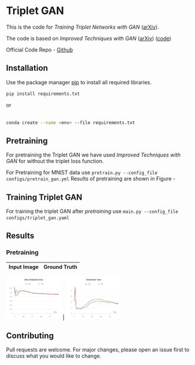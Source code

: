 
# Triplet GAN

This is the code  for *Training Triplet Networks with GAN* ([arXiv](https://arxiv.org/abs/1704.02227)).

The code is based on *Improved Techniques with GAN* ([arXiv](https://arxiv.org/abs/1606.03498)) ([code](https://github.com/Sleepychord/ImprovedGAN-pytorch))

Official Code Repo - [Github](https://github.com/maciejzieba/tripletGAN)



## Installation

Use the package manager [pip](https://pip.pypa.io/en/stable/) to install all required libraries.


```bash
pip install requirements.txt 
```

or

```bash

conda create --name <env> --file requirements.txt 
```



## Pretraining
For pretraining the Triplet GAN we have used *Improved Techniques with GAN* for without the triplet loss function.

For Pretraining for MNIST data use `pretrain.py --config_file configs/pretrain_gan.yml`
Results of pretraining are shown in Figure - 

## Training Triplet GAN

For training the triplet GAN after *pretraining* use `main.py --config_file configs/triplet_gan.yaml`


## Results

### Pretraining

Input Image             |  Ground Truth
:-------------------------:|:-------------------------:

<img src="images/pretrain_d.png" width="150" /> |  <img src="images/pretrain_g.png" width="150">


<!-- ![Drag Racing]() -->








<!-- ## Results



<table>
  <tr>
    <th></th>
    <th>Validation IOU</th>
    <th>Validation Loss</th>
  </tr>
  <tr>
    <td>Upsample</td>
    <td>0.752</td>
    <td>0.144</td>
  </tr>
  <tr>
    <td>Convtrans2d</td>
    <td>0.783</td>
    <td>0.134</td>
  </tr>
  <tr>
    <td>Skip Connections</td>
    <td>0.743</td>
    <td>0.149</td>
  </tr>
</table>

### Training IOU Plot

<img src="images/train_acc.png" width="500">


### Validation IOU Plot
<img src="images/val_acc.png" width="500">


### Training Error Plot
<img src="images/train_loss.png" width="500">

 -->


<!-- ### Validation Error Plot

<img src="images/tsne_1.png" width="500"> -->









## Contributing
Pull requests are welcome. For major changes, please open an issue first to discuss what you would like to change.



